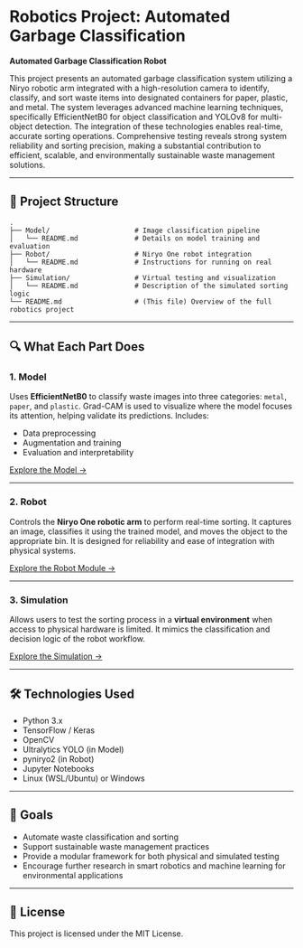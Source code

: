 # Robotics Project: Automated Garbage Classification

**Automated Garbage Classification Robot**

This project presents an automated garbage classification system utilizing a Niryo robotic arm integrated with a high-resolution camera to identify, classify, and sort waste items into designated containers for paper, plastic, and metal. The system leverages advanced machine learning techniques, specifically EfficientNetB0 for object classification and YOLOv8 for multi-object detection. The integration of these technologies enables real-time, accurate sorting operations. Comprehensive testing reveals strong system reliability and sorting precision, making a substantial contribution to efficient, scalable, and environmentally sustainable waste management solutions.

---

## 📁 Project Structure

```plaintext
.
├── Model/                     # Image classification pipeline
│   └── README.md              # Details on model training and evaluation
├── Robot/                     # Niryo One robot integration
│   └── README.md              # Instructions for running on real hardware
├── Simulation/                # Virtual testing and visualization
│   └── README.md              # Description of the simulated sorting logic
└── README.md                  # (This file) Overview of the full robotics project
```

---

## 🔍 What Each Part Does

### 1. Model

Uses **EfficientNetB0** to classify waste images into three categories: `metal`, `paper`, and `plastic`. Grad-CAM is used to visualize where the model focuses its attention, helping validate its predictions. Includes:
- Data preprocessing  
- Augmentation and training  
- Evaluation and interpretability

[Explore the Model →](./Model)

---

### 2. Robot

Controls the **Niryo One robotic arm** to perform real-time sorting. It captures an image, classifies it using the trained model, and moves the object to the appropriate bin. It is designed for reliability and ease of integration with physical systems.

[Explore the Robot Module →](./Robot)

---

### 3. Simulation

Allows users to test the sorting process in a **virtual environment** when access to physical hardware is limited. It mimics the classification and decision logic of the robot workflow.

[Explore the Simulation →](./Simulation)

---

## 🛠 Technologies Used

- Python 3.x  
- TensorFlow / Keras  
- OpenCV  
- Ultralytics YOLO (in Model)  
- pyniryo2 (in Robot)  
- Jupyter Notebooks  
- Linux (WSL/Ubuntu) or Windows  

---

## 🚀 Goals

- Automate waste classification and sorting  
- Support sustainable waste management practices  
- Provide a modular framework for both physical and simulated testing  
- Encourage further research in smart robotics and machine learning for environmental applications

---

## 📄 License

This project is licensed under the MIT License.

